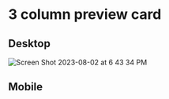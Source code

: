 # 3 column preview card

## Desktop
![Screen Shot 2023-08-02 at 6 43 34 PM](https://github.com/Mcjoester/3-column-preview-card/assets/30557274/8b1a70aa-a6e3-4ea5-be2d-09176c2b8b0d)

## Mobile
